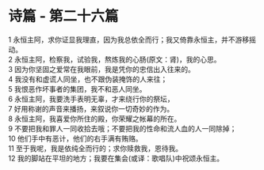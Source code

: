 # 诗篇 - 第二十六篇
  
 1 永恒主阿，求你证显我理直，因为我总依全而行；我又倚靠永恒主，并不游移摇动。  
 2 永恒主阿，检察我，试验我，熬炼我的心肠(原文：肾)，我的心思。  
 3 因为你坚固之爱常在我眼前，我是凭你的忠信出入往来的。  
 4 我没有和虚谎人同坐，也不跟伪装掩饰的人来往；  
 5 我恨恶作坏事者的集团，我不和恶人同坐。  
 6 永恒主阿，我要洗手表明无辜，才来绕行你的祭坛，  
 7 好用称谢的声音来播扬，来叙说你一切奇妙的作为。  
 8 永恒主阿，我喜爱你所住的殿，你荣耀之帐幕的所在。  
 9 不要把我和罪人一同收拾去哦；不要把我的性命和流人血的人一同除掉；  
 10 他们手中有恶计，他们的右手满有贿赂。  
 11 至于我呢，我是依纯全而行的；求你赎救我，恩待我。  
 12 我的脚站在平坦的地方；我要在集会(或译：歌唱队)中祝颂永恒主。